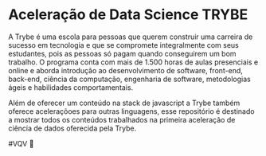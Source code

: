 # Aceleração de Data Science TRYBE

A Trybe é uma escola para pessoas que querem construir uma carreira de
sucesso em tecnologia e que se compromete integralmente com seus
estudantes, pois as pessoas só pagam quando conseguirem um bom
trabalho.
O programa conta com mais de 1.500 horas de aulas presenciais e online
e aborda introdução ao desenvolvimento de software, front-end, back-end,
ciência da computação, engenharia de software, metodologias ágeis e
habilidades comportamentais.

Além de oferecer um conteúdo na stack de javascript a Trybe também oferece aceleraçõoes para outras linguagens, esse repositório é destinado a mostrar todos os conteúdos trabalhados na primeira aceleração de ciência de dados oferecida pela Trybe.

#VQV :rocket: